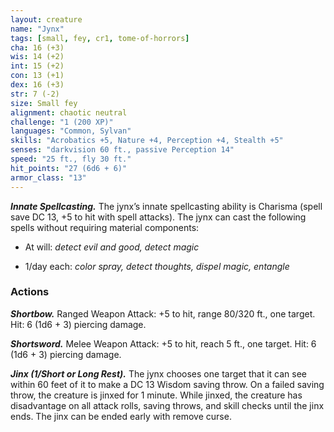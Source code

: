 ```yaml
---
layout: creature
name: "Jynx"
tags: [small, fey, cr1, tome-of-horrors]
cha: 16 (+3)
wis: 14 (+2)
int: 15 (+2)
con: 13 (+1)
dex: 16 (+3)
str: 7 (-2)
size: Small fey
alignment: chaotic neutral
challenge: "1 (200 XP)"
languages: "Common, Sylvan"
skills: "Acrobatics +5, Nature +4, Perception +4, Stealth +5"
senses: "darkvision 60 ft., passive Perception 14"
speed: "25 ft., fly 30 ft."
hit_points: "27 (6d6 + 6)"
armor_class: "13"
---
```


***Innate Spellcasting.*** The jynx’s innate spellcasting ability is Charisma
(spell save DC 13, +5 to hit with spell attacks). The jynx can cast the
following spells without requiring material components:

* At will: <i>detect evil and good, detect magic</i>

* 1/day each: <i>color spray, detect thoughts, dispel magic, entangle</i>

### Actions

***Shortbow.*** Ranged Weapon Attack: +5 to hit, range 80/320 ft., one
target. Hit: 6 (1d6 + 3) piercing damage.

***Shortsword.*** Melee Weapon Attack: +5 to hit, reach 5 ft., one target.
Hit: 6 (1d6 + 3) piercing damage.

***Jinx (1/Short or Long Rest).*** The jynx chooses one target that it can
see within 60 feet of it to make a DC 13 Wisdom saving throw. On a
failed saving throw, the creature is jinxed for 1 minute. While jinxed,
the creature has disadvantage on all attack rolls, saving throws, and skill
checks until the jinx ends. The jinx can be ended early with remove curse.
